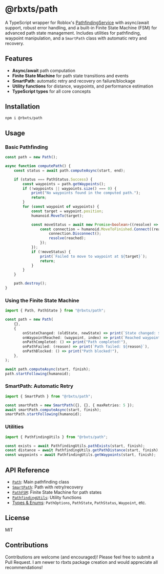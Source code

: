 # @rbxts/path

A TypeScript wrapper for Roblox's [PathfindingService](https://create.roblox.com/docs/reference/engine/classes/PathfindingService) with async/await support, robust error handling, and a built-in Finite State Machine (FSM) for advanced path state management. Includes utilities for pathfinding, waypoint manipulation, and a `SmartPath` class with automatic retry and recovery.

## Features

- **Async/await** path computation
- **Finite State Machine** for path state transitions and events
- **SmartPath**: automatic retry and recovery on failure/blockage
- **Utility functions** for distance, waypoints, and performance estimation
- **TypeScript types** for all core concepts

## Installation

```sh
npm i @rbxts/path
```

## Usage

### Basic Pathfinding

```ts
const path = new Path();

async function computePath() {
	const status = await path.computeAsync(start, end);

	if (status === PathStatus.Success) {
		const waypoints = path.getWaypoints();
		if (!waypoints || waypoints.size() === 0) {
			print("No waypoints found in the computed path.");
			return;
		}
		for (const waypoint of waypoints) {
			const target = waypoint.position;
			humanoid.MoveTo(target);

			const moveStatus = await new Promise<boolean>((resolve) => {
				const connection = humanoid.MoveToFinished.Connect((reached) => {
					connection.Disconnect();
					resolve(reached);
				});
			});
			if (!moveStatus) {
				print(`Failed to move to waypoint at ${target}`);
				return;
			}
		}
	}

	path.destroy();
}
```

### Using the Finite State Machine

```ts
import { Path, PathState } from "@rbxts/path";

const path = new Path(
	{},
	{
		onStateChanged: (oldState, newState) => print(`State changed: ${oldState} -> ${newState}`),
		onWaypointReached: (waypoint, index) => print(`Reached waypoint ${index}`),
		onPathCompleted: () => print("Path completed!"),
		onPathFailed: (reason) => print(`Path failed: ${reason}`),
		onPathBlocked: () => print("Path blocked!"),
	},
);

await path.computeAsync(start, finish);
path.startFollowing(humanoid);
```

### SmartPath: Automatic Retry

```ts
import { SmartPath } from "@rbxts/path";

const smartPath = new SmartPath({}, {}, { maxRetries: 5 });
await smartPath.computeAsync(start, finish);
smartPath.startFollowing(humanoid);
```

### Utilities

```ts
import { PathfindingUtils } from "@rbxts/path";

const exists = await PathfindingUtils.pathExists(start, finish);
const distance = await PathfindingUtils.getPathDistance(start, finish);
const waypoints = await PathfindingUtils.getWaypoints(start, finish);
```

## API Reference

- [`Path`](src/path.ts): Main pathfinding class
- [`SmartPath`](src/smartpath.ts): Path with retry/recovery
- [`PathFSM`](src/state.ts): Finite State Machine for path states
- [`PathfindingUtils`](src/utils.ts): Utility functions
- [Types & Enums](src/types.ts): `PathOptions`, `PathState`, `PathStatus`, `Waypoint`, etc.

## License

MIT

## Contributions

Contributions are welcome (and encouraged)! Please feel free to submit a Pull Request. I am newer to rbxts package creation and would appreciate all recommendations!
